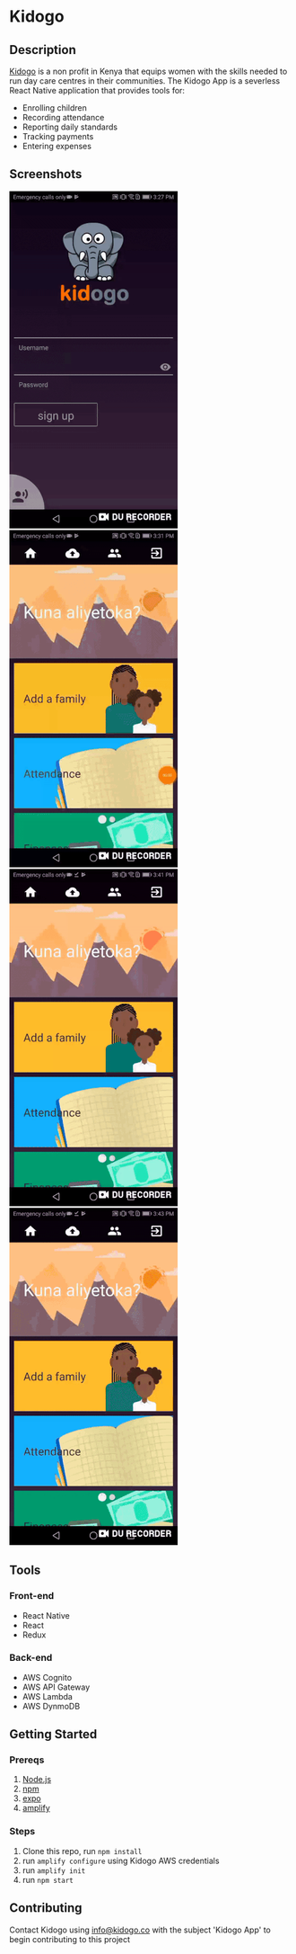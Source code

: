 # Kidogo
## Description
[Kidogo](http://kidogo.co) is a non profit in Kenya that equips women with the skills needed to run day care centres in their communities. The Kidogo App is a severless React Native application that provides tools for:
* Enrolling children
* Recording attendance
* Reporting daily standards
* Tracking payments
* Entering expenses

## Screenshots
![sign in](screenshots/signin.gif "Signing in to Kidogo")
![enrollment](screenshots/enrollment.gif "Adding a child")
![accounts](screenshots/accounts.gif "Viewing accounts")
![attendance](screenshots/attendance.gif "Viewing attendance")

## Tools
### Front-end
* React Native
* React
* Redux
### Back-end
* AWS Cognito
* AWS API Gateway
* AWS Lambda
* AWS DynmoDB

## Getting Started
### Prereqs
1. [Node.js](https://nodejs.org/en/)
2. [npm](https://www.npmjs.com/)
3. [expo](https://expo.io/)
4. [amplify](https://aws-amplify.github.io/)

### Steps
1. Clone this repo, run `npm install`
2. run `amplify configure` using Kidogo AWS credentials
3. run `amplify init`
4. run `npm start`

## Contributing
Contact Kidogo using [info@kidogo.co](info@kidogo.co) with the subject 'Kidogo App' to begin contributing to this project